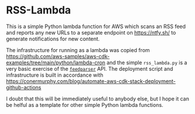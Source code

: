 # RSS-Lambda

This is a simple Python lambda function for AWS
which scans an RSS feed and reports any new URLs
to a separate endpoint on https://ntfy.sh/
to generate notifications for new content.

The infrastructure for running as a lambda was copied from
https://github.com/aws-samples/aws-cdk-examples/tree/main/python/lambda-cron
and the simple `rss_lambda.py`
is a very basic exercise of
the [`feedparser`](https://pypi.org/project/feedparser/) API.
The deployment script and infrastructure is built in accordance with
https://conermurphy.com/blog/automate-aws-cdk-stack-deployment-github-actions

I doubt that this will be immediately useful to anybody else,
but I hope it can be helful as a template for other simple
Python lambda functions.
